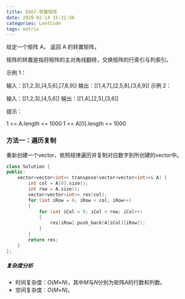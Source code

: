 ```yaml
---
title: E867-转置矩阵
date: 2020-02-14 15:31:56
categories: LeetCode
tags: matrix
---
```


给定一个矩阵 A， 返回 A 的转置矩阵。

矩阵的转置是指将矩阵的主对角线翻转，交换矩阵的行索引与列索引。

<!-- more -->

示例 1：

输入：[[1,2,3],[4,5,6],[7,8,9]]
输出：[[1,4,7],[2,5,8],[3,6,9]]
示例 2：

输入：[[1,2,3],[4,5,6]]
输出：[[1,4],[2,5],[3,6]]


提示：

1 <= A.length <= 1000
1 <= A[0].length <= 1000

### 方法一：遍历复制

重新创建一个vector，依照规律遍历并复制对应数字到所创建的vector中。

```c++
class Solution {
public:
    vector<vector<int>> transpose(vector<vector<int>>& A) {
        int col = A[0].size();
        int row = A.size();
        vector<vector<int>> res(col);
        for (int iRow = 0; iRow < col; iRow++)
        {
            for (int iCol = 0; iCol < row; iCol++)
            {
                res[iRow].push_back(A[iCol][iRow]);
            }
        }
        return res;
    }
};
```

##### 复杂度分析

- 时间复杂度：*O*(*M*×*N*)，其中*M*与*N*分别为矩阵*A*的行数和列数。
- 空间复杂度：*O*(*M*×*N*)。